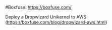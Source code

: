 #Boxfuse:  https://boxfuse.com/

Deploy a Dropwizard Unikernel to AWS (https://boxfuse.com/blog/dropwizard-aws.html)
